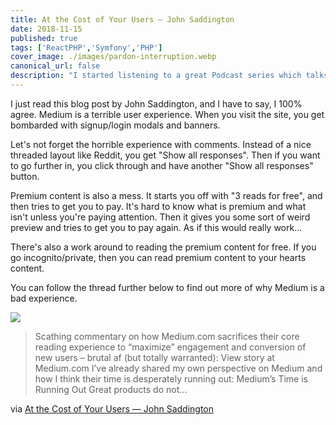 ```yaml
---
title: At the Cost of Your Users — John Saddington
date: 2018-11-15
published: true
tags: ['ReactPHP','Symfony','PHP']
cover_image: ./images/pardon-interruption.webp
canonical_url: false
description: "I started listening to a great Podcast series which talks a lot about different PHP and server technologies and on one of the later episodes, they talk about ReactPHP."
---
```


I just read this blog post by John Saddington, and I have to say, I 100% agree. Medium is a terrible user experience. When you visit the site, you get bombarded with signup/login modals and banners.

Let's not forget the horrible experience with comments. Instead of a nice threaded layout like Reddit, you get "Show all responses". Then if you want to go further in, you click through and have another "Show all responses" button.

Premium content is also a mess. It starts you off with "3 reads for free", and then tries to get you to pay. It's hard to know what is premium and what isn't unless you're paying attention. Then it gives you some sort of weird preview and tries to get you to pay again. As if this would really work...

There's also a work around to reading the premium content for free. If you go incognito/private, then you can read premium content to your hearts content.

You can follow the thread further below to find out more of why Medium is a bad experience.

[![](https://i0.wp.com/john.do/wp-content/uploads/2018/11/pardon-interruption.png?quality=80&strip=info&w=800)](https://john.do/cost-users/)

> Scathing commentary on how Medium.com sacrifices their core reading experience to “maximize” engagement and conversion of new users – brutal af (but totally warranted): View story at Medium.com I’ve already shared my own perspective on Medium and how I think their time is desperately running out: Medium’s Time is Running Out Great products do not…

via [At the Cost of Your Users — John Saddington](https://john.do/cost-users/)
